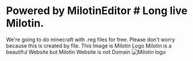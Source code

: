 # Powered by MilotinEditor # Long live Milotin.
We're going to do minecraft with .reg files for free. Please don't worry because this is created by file.
This Image is Milotin Logo Milotin is a beautiful Website but Milotin Website is not Domain
![Milotin logo](https://user-images.githubusercontent.com/93373043/154472041-6fd89e3e-49ee-404b-adf2-744be17c7629.png)
